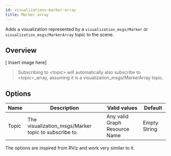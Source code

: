 ```yaml
---
id: visualizations-marker-array
title: Marker array
---
```


Adds a visualization represented by a `visualization_msgs/Marker` or `visualization_msgs/MarkerArray` topic to the scene.

## Overview

\[ Insert image here]  
> Subscribing to \<topic> will automatically also subscribe to \<topic>_array, assuming it is a visualization_msgs/MarkerArray topic.

## Options

Name | Description | Valid values | Default  
--- | --- | --- | ---
Topic | The visualization_msgs/Marker topic to subscribe to. | Any valid Graph Resource Name | Empty String  

The options are inspired from RViz and work very similar to it.
